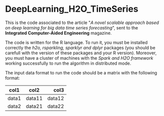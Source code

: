 # DeepLearning_H2O_TimeSeries
This is the code associated to the article "*A novel scalable approach based on deep learning for big data time series forecasting*", sent to the **Integrated Computer-Aided Engineering** magazine.

The code is written for the R language. To run it, you must be installed correctly the *h2o, rsparkling, sparklyr and dplyr* packages (you should be carefull with the version of these packages and your R version). Moreover, you must have a cluster of machines with the *Spark and H2O framework* working successfully to run the algorithm in distributed mode.

The input data format to run the code should be a matrix with the following format:

| col1          | col2          | col3    |
| ------------- |:-------------:| -----:  |
| data1         | data11        | data12  |
| data2         | data21        | data22  |
